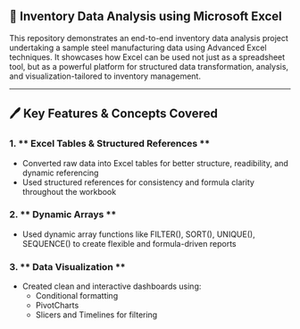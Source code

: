 ## 🧺 Inventory Data Analysis using Microsoft Excel 
This repository demonstrates an end-to-end inventory data analysis project undertaking a sample steel manufacturing data using Advanced Excel techniques. It showcases how Excel can be used not just as a spreadsheet tool, but as a powerful platform for structured data transformation, analysis, and visualization-tailored to inventory management. 

---

## 🖊 Key Features & Concepts Covered 
### 1. ** Excel Tables & Structured References **
- Converted raw data into Excel tables for better structure, readibility, and dynamic referencing
- Used structured references for consistency and formula clarity throughout the workbook

### 2. ** Dynamic Arrays **
- Used dynamic array functions like FILTER(), SORT(), UNIQUE(), SEQUENCE() to create flexible and formula-driven reports

### 3. ** Data Visualization **
- Created clean and interactive dashboards using:
  - Conditional formatting
  - PivotCharts
  - Slicers and Timelines for filtering
